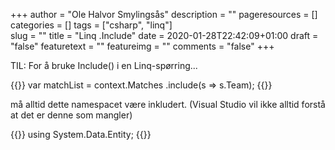 +++
author = "Ole Halvor Smylingsås"
description = ""
pageresources = []
categories = []
tags = ["csharp", "linq"]     
slug = ""
title = "Linq .Include"
date = 2020-01-28T22:42:09+01:00
draft = "false"
featuretext = ""
featureimg = ""
comments = "false"
+++

TIL: For å bruke Include() i en Linq-spørring...
<!--more-->

{{<highlight c>}}
var matchList = context.Matches
                    .include(s => s.Team);
{{</highlight>}}

må alltid dette namespacet være inkludert. (Visual Studio vil ikke alltid forstå at det er denne som mangler)

{{<highlight c>}}
using System.Data.Entity;
{{</highlight>}}